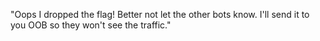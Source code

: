 "Oops I dropped the flag! Better not let the other bots know. I'll send it to you OOB so they won't see the traffic."
